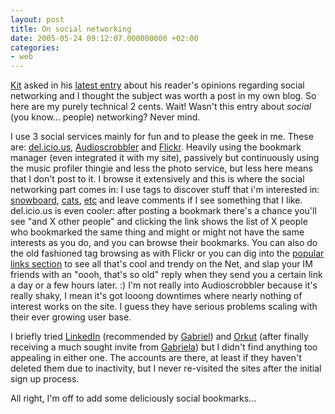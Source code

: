 ```yaml
---
layout: post
title: On social networking
date: 2005-05-24 09:12:07.000000000 +02:00
categories:
- web
---
```

<a href="http://www.kitblog.com">Kit</a> asked in his <a href="http://homepage.mac.com/cpaul/iblog/C1156848003/E137499451/index.html">latest entry</a> about his reader's opinions regarding social networking and I thought the subject was worth a post in my own blog. So here are my purely technical 2 cents. Wait! Wasn't this entry about <i>social</i> (you know... people) networking? Never mind.

I use 3 social services mainly for fun and to please the geek in me. These are: <a href="http://del.icio.us/">del.icio.us</a>, <a href="http://www.audioscrobbler.com/">Audioscrobbler</a> and <a href="http://www.flickr.com">Flickr</a>. Heavily using the bookmark manager (even integrated it with my site), passively but continuously using the music profiler thingie and less the photo service, but less here means that I don't post to it. I browse it extensively and this is where the social networking part comes in: I use tags to discover stuff that i'm interested in: <a href="http://www.flickr.com/photos/tags/snowboard/">snowboard</a>, <a href="http://www.flickr.com/photos/tags/cat/">cats</a>, <a href="http://www.flickr.com/photos/tags/etc/">etc</a> and leave comments if I see something that I like. del.icio.us is even cooler: after posting a bookmark there's a chance you'll see "and X other people" and clicking the link shows the list of X people who bookmarked the same thing and might or might not have the same interests as you do, and you can browse their bookmarks. You can also do the old fashioned tag browsing as with Flickr or you can dig into the <a href="http://del.icio.us/popular/">popular links section</a> to see all that's cool and trendy on the Net, and slap your IM friends with an "oooh, that's so old" reply when they send you a certain link a day or a few hours later. :) I'm not really into Audioscrobbler because it's really shaky, I mean it's got looong downtimes where nearly nothing of interest works on the site. I guess they have serious problems scaling with their ever growing user base.

I briefly tried <a href="https://www.linkedin.com/">LinkedIn</a> (recommended by <a href="http://www.timbru.com">Gabriel</a>) and <a href="http://www.orkut.com">Orkut</a> (after finally receiving a much sought invite from <a href="http://gabrielia.blogspot.com/">Gabriela</a>) but I didn't find anything too appealing in either one. The accounts are there, at least if they haven't deleted them due to inactivity, but I never re-visited the sites after the initial sign up process.

All right, I'm off to add some deliciously social bookmarks...

